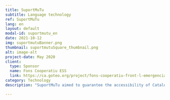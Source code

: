 ```yaml
---
title: SuportMuTu
subtitle: Language technology
ref: SuportMuTu
lang: en
layout: default
modal-id: suportmutu_en
date: 2021-10-12
img: suportmutuBanner.png
thumbnail: suportmutuSquare_thumbnail.png
alt: image-alt
project-date: May 2020
client:
  type: Sponsor
  name: Fons Cooperatiu ESS
  link: https://ca.goteo.org/project/fons-cooperatiu-front-l-emergencia-social-i-sanita
category: Technology
description: "SuportMuTu aimed to guarantee the accessibility of Catalonia’s health protocol channels and Barcelona’s neighbourhood solidarity groups into some of the most common migrant languages of Barcelona: Arabic, Urdu and Chinese. By combining AI-based language technology with a volunteer network, SuportMuTu helped serve Telegram channels in these languages in parallel to their original versions so that everyone can get informed and support each other during the lockdown. <p>For more information, refer to our <a href='/blog/2021-05-31-closing-suportmutu-en/'>blogpost</a>."

---
```

